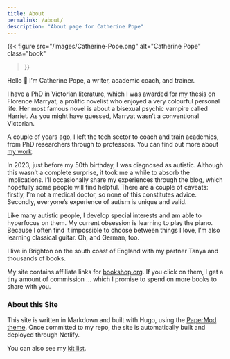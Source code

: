 ```yaml
---
title: About
permalink: /about/
description: "About page for Catherine Pope"
---
```


{{< figure
  src="/images/Catherine-Pope.png"
  alt="Catherine Pope"
  class="book"
>}}

Hello 👋 I’m Catherine Pope, a writer, academic coach, and trainer. 

I have a PhD in Victorian literature, which I was awarded for my thesis on Florence Marryat, a prolific novelist who enjoyed a very colourful personal life. Her most famous novel is about a bisexual psychic vampire called Harriet. As you might have guessed, Marryat wasn’t a conventional Victorian.

A couple of years ago, I left the tech sector to coach and train academics, from PhD researchers through to professors. You can find out more about [my work](/work/).

In 2023, just before my 50th birthday, I was diagnosed as autistic. Although this wasn’t a complete surprise, it took me a while to absorb the implications. I’ll occasionally share my experiences through the blog, which hopefully some people will find helpful. There are a couple of caveats: firstly, I’m not a medical doctor, so none of this constitutes advice. Secondly, everyone’s experience of autism is unique and valid.

Like many autistic people, I develop special interests and am able to hyperfocus on them. My current obsession is learning to play the piano. Because I often find it impossible to choose between things I love, I’m also learning classical guitar. Oh, and German, too.

I live in Brighton on the south coast of England with my partner Tanya and thousands of books.

My site contains affiliate links for [bookshop.org](https://bookshop.org). If you click on them, I get a tiny amount of commission … which I promise to spend on more books to share with you.

### About this Site

This site is written in Markdown and built with Hugo, using the [PaperMod theme](https://themes.gohugo.io/themes/papermod/). Once committed to my repo, the site is automatically built and deployed through Netlify.

You can also see my [kit list](/kit-list/).
